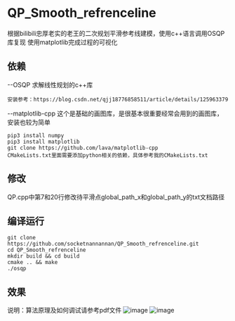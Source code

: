 # QP_Smooth_refrenceline
根据bilibili忠厚老实的老王的二次规划平滑参考线建模，使用c++语言调用OSQP库复现
使用matplotlib完成过程的可视化
## 依赖
--OSQP
求解线性规划的c++库
```shell
安装参考：https://blog.csdn.net/qjj18776858511/article/details/125963379
```
--matplotlib-cpp
    这个是基础的画图库，是很基本很重要经常会用到的画图库，安装也较为简单
```shell
pip3 install numpy
pip3 install matplotlib
git clone https://github.com/lava/matplotlib-cpp
CMakeLists.txt里面需要添加python相关的依赖，具体参考我的CMakeLists.txt
```
## 修改
QP.cpp中第7和20行修改待平滑点global_path_x和global_path_y的txt文档路径
## 编译运行
```shell
git clone https://github.com/socketnannannan/QP_Smooth_refrenceline.git
cd QP_Smooth_refrenceline
mkdir build && cd build
cmake .. && make
./osqp
```
## 效果
说明：算法原理及如何调试请参考pdf文件
![image](./result_image/平滑效果01.png)
![image](./result_image/平滑效果02.png)
